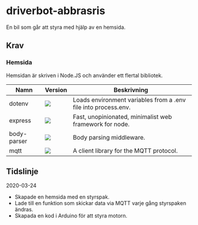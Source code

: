 # driverbot-abbrasris

En bil som går att styra med hjälp av en hemsida.

## Krav

### Hemsida

Hemsidan är skriven i Node.JS och använder ett flertal bibliotek.

| Namn | Version | Beskrivning |
|---|---|---|
| dotenv | ![](https://img.shields.io/npm/v/dotenv.svg) | Loads environment variables from a .env file into process.env.
| express | ![](https://img.shields.io/npm/v/express.svg) | Fast, unopinionated, minimalist web framework for node.
| body-parser | ![](https://img.shields.io/npm/v/body-parser.svg) | Body parsing middleware.
| mqtt | ![](https://img.shields.io/npm/v/mqtt.svg) | A client library for the MQTT protocol.

## Tidslinje

2020-03-24

- Skapade en hemsida med en styrspak.
- Lade till en funktion som skickar data via MQTT varje gång styrspaken ändras.
- Skapada en kod i Arduino för att styra motorn.
